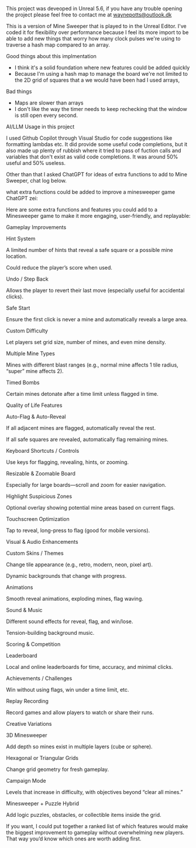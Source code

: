 This project was deveoped in Unreal 5.6, if you have any trouble opening the project please feel free to contact me at waynepotts@outlook.dk

This is a version of Mine Sweeper that is played to in the Unreal Editor. I've coded it for flexibility over performance because I feel its more import to be able to add new things that worry how many clock pulses we're using to traverse a hash map compared to an array.

Good things about this implmentation
  - I think it's a solid foundation where new features could be added quickly
  - Because I'm using a hash map to manage the board we're not limited to the 2D grid of squares that a we would have been had I used arrays,

Bad things
  - Maps are slower than arrays
  - I don't like the way the timer needs to keep rechecking that the window is still open every second.

AI/LLM Usage in this project

I used Github Copilot through Visual Studio for code suggestions like formatting lambdas etc. It did provide some useful code completions, but it also made up plenty of rubbish where it tried to pass of fuction calls and variables that don't exist as valid code completions. It was around 50% useful and 50% useless.

Other than that I asked ChatGPT for ideas of extra functions to add to Mine Sweeper, chat log below.


what extra functions could be added to improve a minesweeper game
ChatGPT zei:

Here are some extra functions and features you could add to a Minesweeper game to make it more engaging, user-friendly, and replayable:

Gameplay Improvements

Hint System

A limited number of hints that reveal a safe square or a possible mine location.

Could reduce the player’s score when used.

Undo / Step Back

Allows the player to revert their last move (especially useful for accidental clicks).

Safe Start

Ensure the first click is never a mine and automatically reveals a large area.

Custom Difficulty

Let players set grid size, number of mines, and even mine density.

Multiple Mine Types

Mines with different blast ranges (e.g., normal mine affects 1 tile radius, “super” mine affects 2).

Timed Bombs

Certain mines detonate after a time limit unless flagged in time.

Quality of Life Features

Auto-Flag & Auto-Reveal

If all adjacent mines are flagged, automatically reveal the rest.

If all safe squares are revealed, automatically flag remaining mines.

Keyboard Shortcuts / Controls

Use keys for flagging, revealing, hints, or zooming.

Resizable & Zoomable Board

Especially for large boards—scroll and zoom for easier navigation.

Highlight Suspicious Zones

Optional overlay showing potential mine areas based on current flags.

Touchscreen Optimization

Tap to reveal, long-press to flag (good for mobile versions).

Visual & Audio Enhancements

Custom Skins / Themes

Change tile appearance (e.g., retro, modern, neon, pixel art).

Dynamic backgrounds that change with progress.

Animations

Smooth reveal animations, exploding mines, flag waving.

Sound & Music

Different sound effects for reveal, flag, and win/lose.

Tension-building background music.

Scoring & Competition

Leaderboard

Local and online leaderboards for time, accuracy, and minimal clicks.

Achievements / Challenges

Win without using flags, win under a time limit, etc.

Replay Recording

Record games and allow players to watch or share their runs.

Creative Variations

3D Minesweeper

Add depth so mines exist in multiple layers (cube or sphere).

Hexagonal or Triangular Grids

Change grid geometry for fresh gameplay.

Campaign Mode

Levels that increase in difficulty, with objectives beyond “clear all mines.”

Minesweeper + Puzzle Hybrid

Add logic puzzles, obstacles, or collectible items inside the grid.

If you want, I could put together a ranked list of which features would make the biggest improvement to gameplay without overwhelming new players. That way you’d know which ones are worth adding first.



